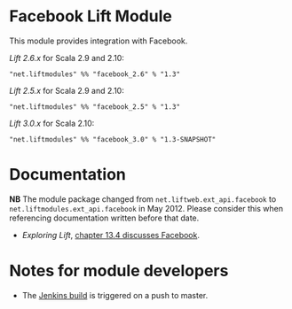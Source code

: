 Facebook Lift Module
==================

This module provides integration with Facebook.

*Lift 2.6.x* for Scala 2.9 and 2.10:

    "net.liftmodules" %% "facebook_2.6" % "1.3"

*Lift 2.5.x* for Scala 2.9 and 2.10:

    "net.liftmodules" %% "facebook_2.5" % "1.3"

*Lift 3.0.x* for Scala 2.10:

    "net.liftmodules" %% "facebook_3.0" % "1.3-SNAPSHOT"

Documentation
=============

**NB** The module package changed from `net.liftweb.ext_api.facebook` to `net.liftmodules.ext_api.facebook` in May 2012.  Please consider this when referencing documentation written before that date.

* _Exploring Lift_, [chapter 13.4 discusses Facebook](http://exploring.liftweb.net/master/index-13.html).


Notes for module developers
===========================

* The [Jenkins build](https://liftmodules.ci.cloudbees.com/job/facebook/) is triggered on a push to master.



